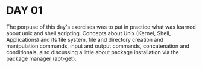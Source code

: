# DAY 01

The porpuse of this day's exercises was to put in practice what was learned about unix and shell scripting. Concepts about Unix (Kernel, Shell, Applications) and its file system, file and directory creation and manipulation commands, input and output commands, concatenation and conditionals, also discussing a little about package installation via the package manager (apt-get).
